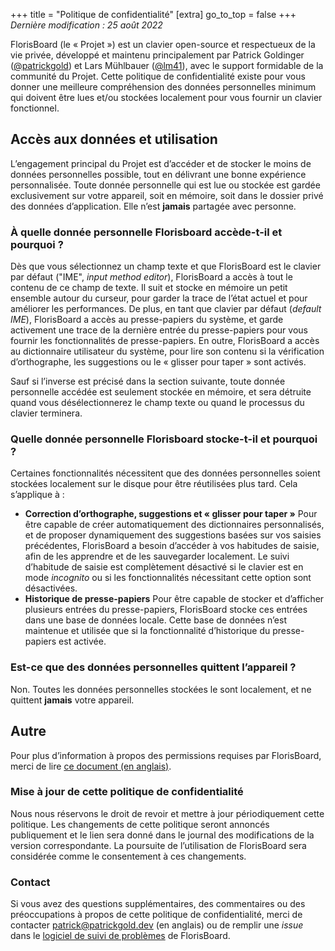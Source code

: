 +++
title = "Politique de confidentialité"
[extra]
go_to_top = false
+++
_Dernière modification : 25 août 2022_

FlorisBoard (le « Projet ») est un clavier open-source et respectueux de la vie privée, développé et maintenu principalement par Patrick Goldinger ([@patrickgold](https://github.com/patrickgold)) et Lars Mühlbauer ([@lm41](https://github.com/lm41)), avec le support formidable de la communité du Projet.
Cette politique de confidentialité existe pour vous donner une meilleure compréhension des données personnelles minimum qui doivent être lues et/ou stockées localement pour vous fournir un clavier fonctionnel.

## Accès aux données et utilisation

L’engagement principal du Projet est d’accéder et de stocker le moins de données personnelles possible, tout en délivrant une bonne expérience personnalisée.
Toute donnée personnelle qui est lue ou stockée est gardée exclusivement sur votre appareil, soit en mémoire, soit dans le dossier privé des données d’application. Elle n’est **jamais** partagée avec personne.

### À quelle donnée personnelle Florisboard accède-t-il et pourquoi ?

Dès que vous sélectionnez un champ texte et que FlorisBoard est le clavier par défaut ("IME", _input method editor_), FlorisBoard a accès à tout le contenu de ce champ de texte.
Il suit et stocke en mémoire un petit ensemble autour du curseur, pour garder la trace de l’état actuel et pour améliorer les performances.
De plus, en tant que clavier par défaut (_default IME_), FlorisBoard a accès au presse-papiers du système, et garde activement une trace de la dernière entrée du presse-papiers pour vous fournir les fonctionnalités de presse-papiers.
En outre, FlorisBoard a accès au dictionnaire utilisateur du système, pour lire son contenu si la vérification d’orthographe, les suggestions ou le « glisser pour taper » sont activés.

Sauf si l’inverse est précisé dans la section suivante, toute donnée personnelle accédée est seulement stockée en mémoire, et sera détruite quand vous désélectionnerez le champ texte ou quand le processus du clavier terminera.

### Quelle donnée personnelle Florisboard stocke-t-il et pourquoi ?

Certaines fonctionnalités nécessitent que des données personnelles soient stockées localement sur le disque pour être réutilisées plus tard.
Cela s’applique à :

- **Correction d’orthographe, suggestions et « glisser pour taper »**
  Pour être capable de créer automatiquement des dictionnaires personnalisés, et de proposer dynamiquement des suggestions basées sur vos saisies précédentes, FlorisBoard a besoin d’accéder à vos habitudes de saisie, afin de les apprendre et de les sauvegarder localement.
  Le suivi d’habitude de saisie est complètement désactivé si le clavier est en mode _incognito_ ou si les fonctionnalités nécessitant cette option sont désactivées.
- **Historique de presse-papiers**
  Pour être capable de stocker et d’afficher plusieurs entrées du presse-papiers, FlorisBoard stocke ces entrées dans une base de données locale.
  Cette base de données n’est maintenue et utilisée que si la fonctionnalité d’historique du presse-papiers est activée.

### Est-ce que des données personnelles quittent l’appareil ?

Non. Toutes les données personnelles stockées le sont localement, et ne quittent **jamais** votre appareil.

## Autre

Pour plus d’information à propos des permissions requises par FlorisBoard, merci de lire [ce document (en anglais)](https://github.com/florisboard/florisboard/wiki/List-of-permissions-FlorisBoard-requests).

### Mise à jour de cette politique de confidentialité

Nous nous réservons le droit de revoir et mettre à jour périodiquement cette politique.
Les changements de cette politique seront annoncés publiquement et le lien sera donné dans le journal des modifications de la version correspondante.
La poursuite de l’utilisation de FlorisBoard sera considérée comme le consentement à ces changements.

### Contact

Si vous avez des questions supplémentaires, des commentaires ou des préoccupations à propos de cette politique de confidentialité, merci de contacter [patrick@patrickgold.dev](mailto:patrick@patrickgold.dev) (en anglais) ou de remplir une _issue_ dans le [logiciel de suivi de problèmes](https://github.com/florisboard/florisboard/issues) de FlorisBoard.

